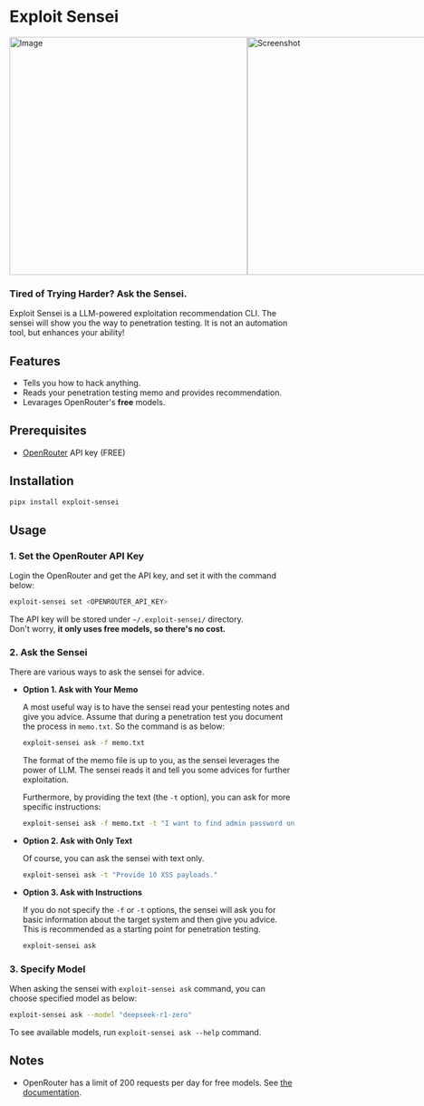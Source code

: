 # Exploit Sensei

<div style="display: flex;">
  <img src="assets/image.png" alt="Image" height="420px">
  <img src="assets/screenshot.png" alt="Screenshot" height="420px">
</div>

### Tired of Trying Harder? Ask the Sensei.

Exploit Sensei is a LLM-powered exploitation recommendation CLI.
The sensei will show you the way to penetration testing. It is not an automation tool, but enhances your ability!

## Features

- Tells you how to hack anything.
- Reads your penetration testing memo and provides recommendation.
- Levarages OpenRouter's **free** models.

## Prerequisites

- [OpenRouter](https://openrouter.ai/) API key (FREE)

## Installation

```sh
pipx install exploit-sensei
```

## Usage

### 1. Set the OpenRouter API Key

Login the OpenRouter and get the API key, and set it with the command below:

```sh
exploit-sensei set <OPENROUTER_API_KEY>
```

The API key will be stored under `~/.exploit-sensei/` directory.  
Don't worry, **it only uses free models, so there's no cost.**

### 2. Ask the Sensei

There are various ways to ask the sensei for advice.

- **Option 1. Ask with Your Memo**

  A most useful way is to have the sensei read your pentesting notes and give you advice. Assume that during a penetration test you document the process in `memo.txt`. So the command is as below:

  ```sh
  exploit-sensei ask -f memo.txt
  ```

  The format of the memo file is up to you, as the sensei leverages the power of LLM. The sensei reads it and tell you some advices for further exploitation.  
  
  Furthermore, by providing the text (the `-t` option), you can ask for more specific instructions:

  ```sh
  exploit-sensei ask -f memo.txt -t "I want to find admin password on the target website."
  ```

- **Option 2. Ask with Only Text**

  Of course, you can ask the sensei with text only.

  ```sh
  exploit-sensei ask -t "Provide 10 XSS payloads."
  ```

- **Option 3. Ask with Instructions**

  If you do not specify the `-f` or `-t` options, the sensei will ask you for basic information about the target system and then give you advice. This is recommended as a starting point for penetration testing.

  ```sh
  exploit-sensei ask
  ```

### 3. Specify Model

When asking the sensei with `exploit-sensei ask` command, you can choose specified model as below:

```sh
exploit-sensei ask --model "deepseek-r1-zero"
```

To see available models, run `exploit-sensei ask --help` command. 

## Notes

- OpenRouter has a limit of 200 requests per day for free models. See [the documentation](https://openrouter.ai/docs/faq#how-are-rate-limits-calculated).